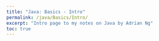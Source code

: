```yaml
---
title: "Java: Basics - Intro"
permalink: /java/Basics/Intro/
excerpt: "Intro page to my notes on Java by Adrian Ng"
toc: true
---
```



